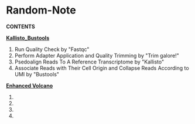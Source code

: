 # Random-Note

**CONTENTS**

**[Kallisto_Bustools](https://github.com/HKRBYS/Random-Note/blob/main/Kallisto_Bustools%20%40%20terminal)**

  1. Run Quality Check by "Fastqc"
  2. Perform Adapter Application and Quality Trimming by "Trim galore!"
  3. Psedoalign Reads To A Reference Transcriptome by "Kallisto"
  4. Associate Reads with Their Cell Origin and Collapse Reads According to UMI by "Bustools"


**[Enhanced Volcano](https://github.com/HKRBYS/Random-Note/blob/main/VolcanoPlot_by_EnhancedVolcano)**

  1. 
  2. 
  3. 
  4. 






